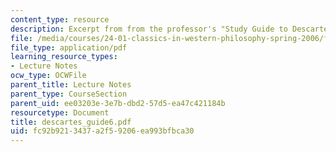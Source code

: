 ```yaml
---
content_type: resource
description: Excerpt from from the professor's "Study Guide to Descartes' Meditations."
file: /media/courses/24-01-classics-in-western-philosophy-spring-2006/fc92b9213437a2f59206ea993bfbca30_descartes_guide6.pdf
file_type: application/pdf
learning_resource_types:
- Lecture Notes
ocw_type: OCWFile
parent_title: Lecture Notes
parent_type: CourseSection
parent_uid: ee03203e-3e7b-dbd2-57d5-ea47c421184b
resourcetype: Document
title: descartes_guide6.pdf
uid: fc92b921-3437-a2f5-9206-ea993bfbca30
---
```

